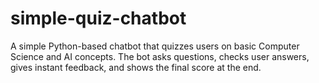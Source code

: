 # simple-quiz-chatbot
A simple Python-based chatbot that quizzes users on basic Computer Science and AI concepts. The bot asks questions, checks user answers, gives instant feedback, and shows the final score at the end.
